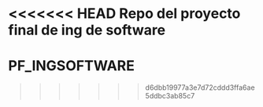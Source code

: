 <<<<<<< HEAD
Repo del proyecto final de ing de software
=======
# PF_INGSOFTWARE
>>>>>>> d6dbb19977a3e7d72cddd3ffa6ae5ddbc3ab85c7
